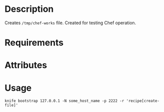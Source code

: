 Description
===========
Creates `/tmp/chef-works` file. Created for testing Chef operation.

Requirements
============

Attributes
==========

Usage
=====
`knife bootstrap 127.0.0.1 -N some_host_name -p 2222 -r 'recipe[create-file]'`
